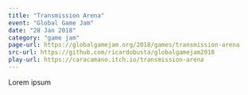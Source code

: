 ```yaml
---
title: "Transmission Arena"
event: "Global Game Jam"
date: "28 Jan 2018"
category: "game jam"
page-url: https://globalgamejam.org/2018/games/transmission-arena
src-url: https://github.com/ricardobusta/globalgamejam2018
play-url: https://caracamano.itch.io/transmission-arena
---
```

Lorem ipsum